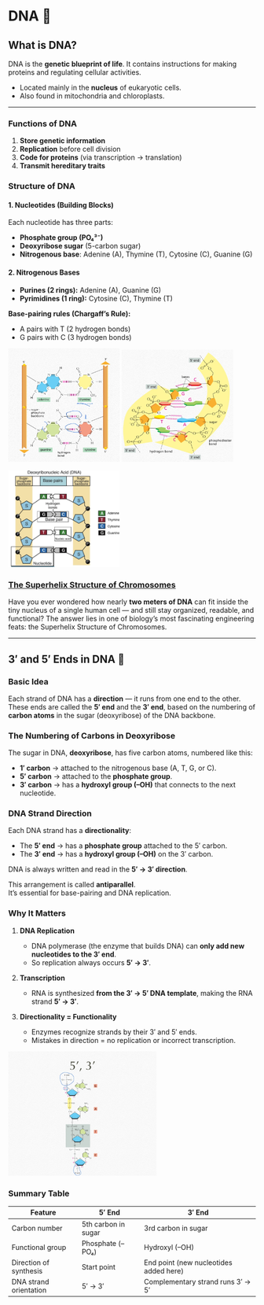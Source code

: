 #  DNA 🧬

## What is DNA?  
DNA is the **genetic blueprint of life**. It contains instructions for making proteins and regulating cellular activities.  
- Located mainly in the **nucleus** of eukaryotic cells.  
- Also found in mitochondria and chloroplasts.

---

### Functions of DNA  
1. **Store genetic information**  
2. **Replication** before cell division  
3. **Code for proteins** (via transcription → translation)  
4. **Transmit hereditary traits**  
### Structure of DNA  

#### 1. Nucleotides (Building Blocks)  
Each nucleotide has three parts:  
- **Phosphate group (PO₄³⁻)**  
- **Deoxyribose sugar** (5-carbon sugar)  
- **Nitrogenous base**: Adenine (A), Thymine (T), Cytosine (C), Guanine (G)  

#### 2. Nitrogenous Bases  
- **Purines (2 rings):** Adenine (A), Guanine (G)  
- **Pyrimidines (1 ring):** Cytosine (C), Thymine (T)  

**Base-pairing rules (Chargaff’s Rule):**  
- A pairs with T (2 hydrogen bonds)  
- G pairs with C (3 hydrogen bonds)

<p align="start">
    <img src="/img/Nucleotide2.jpg" alt="Image 2" width="45%"/>
    <img src="/img/Nucleotide3.jpg" alt="Image 3" width="45%"/>
</p>
<p align="start">
      <img src="/img/Nucleotide1.jpg" alt="Image 1" width="45%"/>
</p>

### **[The Superhelix Structure of Chromosomes](./supercoiling_dna.md)**
Have you ever wondered how nearly **two meters of DNA** can fit inside the tiny nucleus of a single human cell — and still stay organized, readable, and functional?
The answer lies in one of biology’s most fascinating engineering feats: the Superhelix Structure of Chromosomes.

---

## 3′ and 5′ Ends in DNA 🧭

### Basic Idea  
Each strand of DNA has a **direction** — it runs from one end to the other.  
These ends are called the **5′ end** and the **3′ end**, based on the numbering of **carbon atoms** in the sugar (deoxyribose) of the DNA backbone.

### The Numbering of Carbons in Deoxyribose  
The sugar in DNA, **deoxyribose**, has five carbon atoms, numbered like this:

- **1′ carbon** → attached to the nitrogenous base (A, T, G, or C).  
- **5′ carbon** → attached to the **phosphate group**.  
- **3′ carbon** → has a **hydroxyl group (–OH)** that connects to the next nucleotide.

### DNA Strand Direction

Each DNA strand has a **directionality**:

- The **5′ end** → has a **phosphate group** attached to the 5′ carbon.  
- The **3′ end** → has a **hydroxyl group (–OH)** on the 3′ carbon.  

DNA is always written and read in the **5′ → 3′ direction**.


This arrangement is called **antiparallel**.  
It’s essential for base-pairing and DNA replication.

###  Why It Matters

1. **DNA Replication**  
   - DNA polymerase (the enzyme that builds DNA) can **only add new nucleotides to the 3′ end**.
   - So replication always occurs **5′ → 3′**.

2. **Transcription**  
   - RNA is synthesized **from the 3′ → 5′ DNA template**, making the RNA strand **5′ → 3′**.

3. **Directionality = Functionality**  
   - Enzymes recognize strands by their 3′ and 5′ ends.
   - Mistakes in direction = no replication or incorrect transcription.

<p align="start">
      <img src="/img/3prime5prime.jpg" alt="Image 1" width="60%"/>
</p>

###  Summary Table  

| Feature | 5′ End | 3′ End |
|----------|---------|---------|
| Carbon number | 5th carbon in sugar | 3rd carbon in sugar |
| Functional group | Phosphate (–PO₄) | Hydroxyl (–OH) |
| Direction of synthesis | Start point | End point (new nucleotides added here) |
| DNA strand orientation | 5′ → 3′ | Complementary strand runs 3′ → 5′ |
